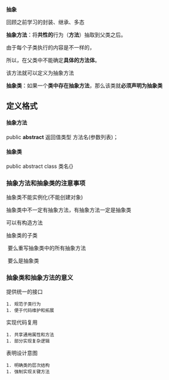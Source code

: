 **抽象**

回顾之前学习的封装、继承、多态

**抽象方法**：将**共性的**行为（**方法**）抽取到父类之后。

由于每个子类执行的内容是不一样的，

所以，在父类中不能确定**具体的方法体**。

该方法就可以定义为抽象方法

**抽象类**：如果一个**类中存在抽象方法**，那么该类就**必须声明为抽象类**

## **定义格式**

#### 抽象方法

public **abstract** 返回值类型 方法名(参数列表)；

#### 抽象类

public abstract class 类名{}

### 抽象方法和抽象类的注意事项

抽象类不能实例化(不能创建对象)

抽象类中不一定有抽象方法，有抽象方法一定是抽象类

可以有构造方法

抽象类的子类

​	要么重写抽象类中的所有抽象方法

​	要么是抽象类

### 抽象类和抽象方法的意义

提供统一的接口

	1. 规范子类行为
	1. 便于代码维护和拓展

实现代码复用

	1. 共享通用属性和方法
	1. 部分实现复杂逻辑

表明设计意图

	1. 明确类的层次结构
	1. 强制实现关键方法